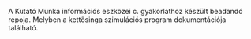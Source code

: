 A Kutató Munka információs eszközei c. gyakorlathoz készült beadandó repoja.
Melyben a kettősinga szimulációs program dokumentációja található.
